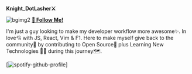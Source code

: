 **Knight_DotLasher⚔️**                                    

![bgimg2](https://github.com/Vidhanvyrs/testrepo/assets/94836010/e40f8571-e6f9-438a-91b0-48be7d351dde)
     [**💖 Follow Me!**](https://github.com/Vidhanvyrs)

I'm just a guy looking to make my developer workflow more awesome✨. In love💘 with JS, React, Vim & F1. Here to make myself give back to the community🤗 by contributing to Open Source🚀 plus Learning New Technologies 👨‍💻 during this journey🗺️.

[![spotify-github-profile](https://spotify-github-profile.vercel.app/api/view?uid=31detroj2jhzsghqraeggc7ix75u&cover_image=true&theme=novatorem&show_offline=false&background_color=121212&interchange=false&bar_color=53b14f&bar_color_cover=false)]


